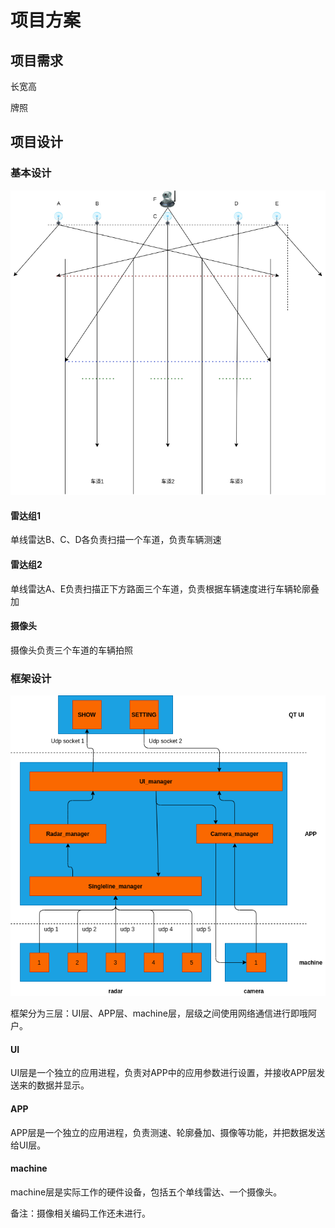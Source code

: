 # 项目方案



## 项目需求

长宽高

牌照

## 项目设计



### 基本设计

![基本设计](./基本设计.png)

#### 雷达组1

单线雷达B、C、D各负责扫描一个车道，负责车辆测速

#### 雷达组2

单线雷达A、E负责扫描正下方路面三个车道，负责根据车辆速度进行车辆轮廓叠加

#### 摄像头

摄像头负责三个车道的车辆拍照



### 框架设计

![框架设计](./frame.png)

框架分为三层：UI层、APP层、machine层，层级之间使用网络通信进行即哦阿户。

#### UI

UI层是一个独立的应用进程，负责对APP中的应用参数进行设置，并接收APP层发送来的数据并显示。

#### APP

APP层是一个独立的应用进程，负责测速、轮廓叠加、摄像等功能，并把数据发送给UI层。

#### machine

machine层是实际工作的硬件设备，包括五个单线雷达、一个摄像头。



备注：摄像相关编码工作还未进行。

